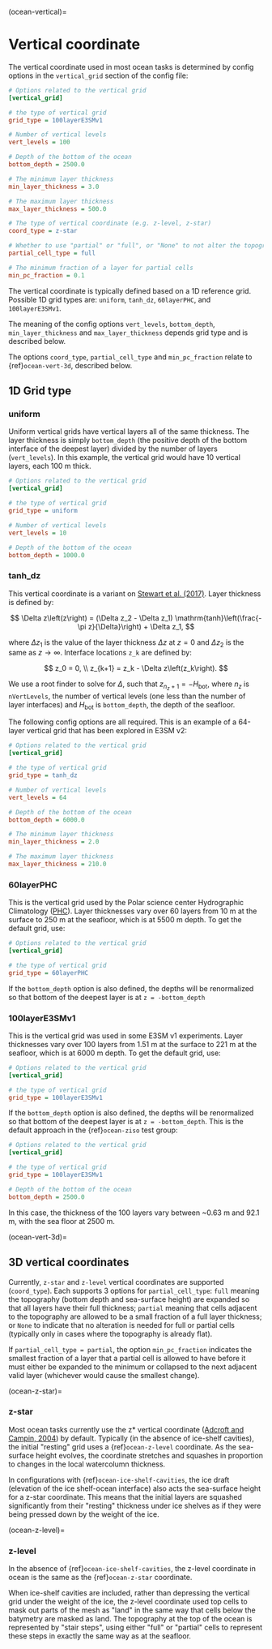 (ocean-vertical)=

# Vertical coordinate

The vertical coordinate used in most ocean tasks is determined by
config options in the `vertical_grid` section of the config file:

```cfg
# Options related to the vertical grid
[vertical_grid]

# the type of vertical grid
grid_type = 100layerE3SMv1

# Number of vertical levels
vert_levels = 100

# Depth of the bottom of the ocean
bottom_depth = 2500.0

# The minimum layer thickness
min_layer_thickness = 3.0

# The maximum layer thickness
max_layer_thickness = 500.0

# The type of vertical coordinate (e.g. z-level, z-star)
coord_type = z-star

# Whether to use "partial" or "full", or "None" to not alter the topography
partial_cell_type = full

# The minimum fraction of a layer for partial cells
min_pc_fraction = 0.1
```

The vertical coordinate is typically defined based on a 1D reference grid.
Possible 1D grid types are: `uniform`, `tanh_dz`, `60layerPHC`, and
`100layerE3SMv1`.

The meaning of the config options `vert_levels`, `bottom_depth`,
`min_layer_thickness` and `max_layer_thickness` depends grid type and is
described below.

The options `coord_type`, `partial_cell_type` and `min_pc_fraction`
relate to {ref}`ocean-vert-3d`, described below.

## 1D Grid type

### uniform

Uniform vertical grids have vertical layers all of the same thickness. The
layer thickness is simply `bottom_depth` (the positive depth of the bottom
interface of the deepest layer) divided by the number of layers
(`vert_levels`).  In this example, the vertical grid would have 10 vertical
layers, each 100 m thick.

```cfg
# Options related to the vertical grid
[vertical_grid]

# the type of vertical grid
grid_type = uniform

# Number of vertical levels
vert_levels = 10

# Depth of the bottom of the ocean
bottom_depth = 1000.0
```

### tanh_dz

This vertical coordinate is a variant on
[Stewart et al. (2017)](https://doi.org/10.1016/j.ocemod.2017.03.012).  Layer
thickness is defined by:

$$
\Delta z\left(z\right) = (\Delta z_2 - \Delta z_1)
           \mathrm{tanh}\left(\frac{-\pi z}{\Delta}\right) + \Delta z_1,
$$

where $\Delta z_1$ is the value of the layer thickness
$\Delta z$ at $z = 0$ and $\Delta z_2$ is the same as
$z \rightarrow \infty$.  Interface locations `z_k` are defined by:

$$
z_0 = 0, \\
z_{k+1} = z_k - \Delta z\left(z_k\right).
$$

We use a root finder to solve for $\Delta$, such that
$z_{n_z+1} = -H_\mathrm{bot}$, where $n_z$ is `nVertLevels`, the
number of vertical levels (one less than the number of layer interfaces) and
$H_\mathrm{bot}$ is `bottom_depth`, the depth of the seafloor.

The following config options are all required.  This is an example of a
64-layer vertical grid that has been explored in E3SM v2:

```cfg
# Options related to the vertical grid
[vertical_grid]

# the type of vertical grid
grid_type = tanh_dz

# Number of vertical levels
vert_levels = 64

# Depth of the bottom of the ocean
bottom_depth = 6000.0

# The minimum layer thickness
min_layer_thickness = 2.0

# The maximum layer thickness
max_layer_thickness = 210.0
```

### 60layerPHC

This is the vertical grid used by the Polar science center Hydrographic Climatology
([PHC](http://psc.apl.washington.edu/nonwp_projects/PHC/Climatology.html)).
Layer thicknesses vary over 60 layers from 10 m at the surface to 250 m at the
seafloor, which is at 5500 m depth.  To get the default grid, use:

```cfg
# Options related to the vertical grid
[vertical_grid]

# the type of vertical grid
grid_type = 60layerPHC
```

If the `bottom_depth` option is also defined, the depths will be renormalized
so that bottom of the deepest layer is at `z = -bottom_depth`

### 100layerE3SMv1

This is the vertical grid was used in some E3SM v1 experiments. Layer
thicknesses vary over 100 layers from 1.51 m at the surface to 221 m at the
seafloor, which is at 6000 m depth.  To get the default grid, use:

```cfg
# Options related to the vertical grid
[vertical_grid]

# the type of vertical grid
grid_type = 100layerE3SMv1
```

If the `bottom_depth` option is also defined, the depths will be renormalized
so that bottom of the deepest layer is at `z = -bottom_depth`.  This is
the default approach in the {ref}`ocean-ziso` test group:

```cfg
# Options related to the vertical grid
[vertical_grid]

# the type of vertical grid
grid_type = 100layerE3SMv1

# Depth of the bottom of the ocean
bottom_depth = 2500.0
```

In this case, the thickness of the 100 layers vary between ~0.63 m and 92.1 m,
with the sea floor at 2500 m.

(ocean-vert-3d)=

## 3D vertical coordinates

Currently, `z-star` and `z-level` vertical coordinates are supported
(`coord_type`).  Each supports 3 options for `partial_cell_type`: `full`
meaning the topography (bottom depth and sea-surface height) are expanded so
that all layers have their full thickness; `partial` meaning that cells
adjacent to the topography are allowed to be a small fraction of a full layer
thickness; or `None` to indicate that no alteration is needed for full or
partial cells (typically only in cases where the topography is already flat).

If `partial_cell_type = partial`, the option `min_pc_fraction` indicates
the smallest fraction of a layer that a partial cell is allowed to have before
it must either be expanded to the minimum or collapsed to the next adjacent
valid layer (whichever would cause the smallest change).

(ocean-z-star)=

### z-star

Most ocean tasks currently use the z\* vertical coordinate
([Adcroft and Campin, 2004](https://doi.org/10.1016/j.ocemod.2003.09.003))
by default.  Typically (in the absence of ice-shelf cavities), the initial
"resting" grid uses a {ref}`ocean-z-level` coordinate.  As the sea-surface
height evolves, the coordinate stretches and squashes in proportion to changes
in the local watercolumn thickness.

In configurations with {ref}`ocean-ice-shelf-cavities`, the ice draft
(elevation of the ice shelf-ocean interface) also acts the sea-surface height
for a z-star coordinate.  This means that the initial layers are squashed
significantly from their "resting" thickness under ice shelves as if they were
being pressed down by the weight of the ice.

(ocean-z-level)=

### z-level

In the absence of {ref}`ocean-ice-shelf-cavities`, the z-level coordinate in
ocean is the same as the {ref}`ocean-z-star` coordinate.

When ice-shelf cavities are included, rather than depressing the vertical grid
under the weight of the ice, the z-level coordinate used top cells to mask out
parts of the mesh as "land" in the same way that cells below the batymetry are
masked as land.  The topography at the top of the ocean is represented by
"stair steps", using either "full" or "partial" cells to represent these steps
in exactly the same way as at the seafloor.
